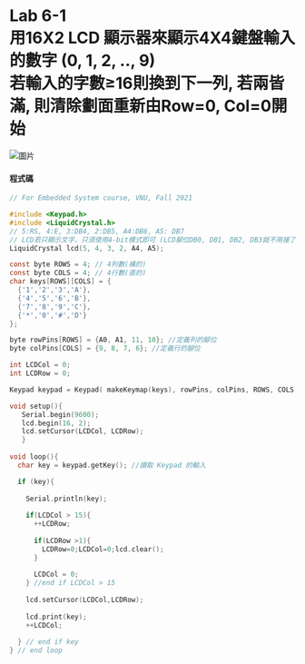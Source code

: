 <H1>Lab 6-1 <br>用16X2 LCD 顯示器來顯示4X4鍵盤輸入的數字 (0, 1, 2, .., 9)<br>若輸入的字數≥16則換到下一列, 若兩皆滿, 則清除劃面重新由Row=0, Col=0開始</H1>

![圖片](https://user-images.githubusercontent.com/16370565/139564222-8c979217-b36e-4bd3-88ad-43df988f7de9.png)

<H4>程式碼</H4>

````C
// For Embedded System course, VNU, Fall 2021 

#include <Keypad.h>
#include <LiquidCrystal.h>
// 5:RS, 4:E, 3:DB4, 2:DB5, A4:DB6, A5: DB7
// LCD若只顯示文字，只須使用4-bit模式即可 (LCD腳位DB0, DB1, DB2, DB3就不用接了。)
LiquidCrystal lcd(5, 4, 3, 2, A4, A5);

const byte ROWS = 4; // 4列數(橫的)
const byte COLS = 4; // 4行數(直的)
char keys[ROWS][COLS] = {
  {'1','2','3','A'},
  {'4','5','6','B'},
  {'7','8','9','C'},
  {'*','0','#','D'}
};

byte rowPins[ROWS] = {A0, A1, 11, 10}; //定義列的腳位
byte colPins[COLS] = {9, 8, 7, 6}; //定義行的腳位

int LCDCol = 0;
int LCDRow = 0;

Keypad keypad = Keypad( makeKeymap(keys), rowPins, colPins, ROWS, COLS );

void setup(){
   Serial.begin(9600);
   lcd.begin(16, 2);
   lcd.setCursor(LCDCol, LCDRow);
   }
  
void loop(){
  char key = keypad.getKey(); //讀取 Keypad 的輸入

  if (key){
    
    Serial.println(key);
  
    if(LCDCol > 15){
      ++LCDRow;
    
      if(LCDRow >1){
        LCDRow=0;LCDCol=0;lcd.clear();
      }
    
      LCDCol = 0;
    } //end if LCDCol > 15
    
    lcd.setCursor(LCDCol,LCDRow);
    
    lcd.print(key);
    ++LCDCol;
    
  } // end if key
} // end loop
````
